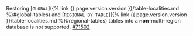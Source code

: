 Restoring [`GLOBAL`]({% link {{ page.version.version }}/table-localities.md %}#global-tables) and [`REGIONAL BY TABLE`]({% link {{ page.version.version }}/table-localities.md %}#regional-tables) tables into a **non**-multi-region database is not supported. [#71502](https://github.com/cockroachdb/cockroach/issues/71502)
